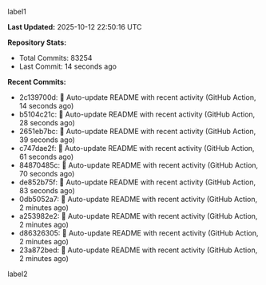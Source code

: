 
label1 
<!-- ACTIVITY_START -->
**Last Updated:** 2025-10-12 22:50:16 UTC

**Repository Stats:**
- Total Commits: 83254
- Last Commit: 14 seconds ago

**Recent Commits:**
- 2c139700d: 🤖 Auto-update README with recent activity (GitHub Action, 14 seconds ago)
- b5104c21c: 🤖 Auto-update README with recent activity (GitHub Action, 28 seconds ago)
- 2651eb7bc: 🤖 Auto-update README with recent activity (GitHub Action, 39 seconds ago)
- c747dae2f: 🤖 Auto-update README with recent activity (GitHub Action, 61 seconds ago)
- 84870485c: 🤖 Auto-update README with recent activity (GitHub Action, 70 seconds ago)
- de852b75f: 🤖 Auto-update README with recent activity (GitHub Action, 83 seconds ago)
- 0db5052a7: 🤖 Auto-update README with recent activity (GitHub Action, 2 minutes ago)
- a253982e2: 🤖 Auto-update README with recent activity (GitHub Action, 2 minutes ago)
- d86326305: 🤖 Auto-update README with recent activity (GitHub Action, 2 minutes ago)
- 23a872bed: 🤖 Auto-update README with recent activity (GitHub Action, 2 minutes ago)
<!-- ACTIVITY_END -->

label2
